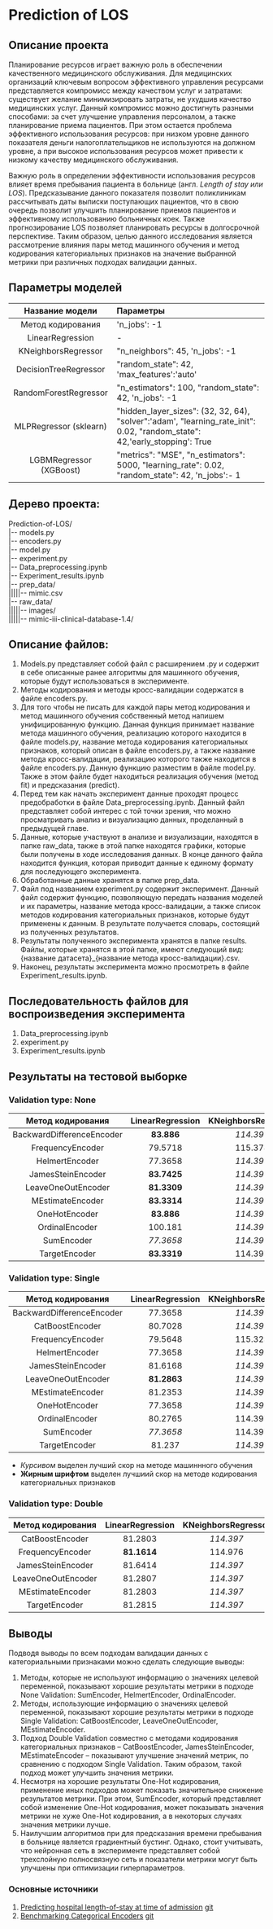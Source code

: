 # Prediction of LOS


## Описание проекта

Планирование ресурсов играет важную роль в обеспечении качественного медицинского обслуживания. Для медицинских организаций ключевым вопросом эффективного управления ресурсами представляется компромисс между качеством услуг и затратами: существует желание минимизировать затраты, не ухудшив качество медицинских услуг. Данный компромисс можно достигнуть разными способами: за счет улучшение управления персоналом, а также планирование приема пациентов. При этом остается проблема эффективного использования ресурсов: при низком уровне данного показателя деньги налогоплательщиков не используются на должном уровне, а при высокое использования ресурсов может привести к низкому качеству медицинского обслуживания. 

Важную роль в определении эффективности использования ресурсов влияет время пребывания пациента в больнице (англ. *Length of stay или LOS*). Предсказывание данного показателя позволит поликлиникам рассчитывать даты выписки поступающих пациентов, что в свою очередь позволит улучшить планирование приемов пациентов и эффективному использованию больничных коек. Также прогнозирование LOS позволяет планировать ресурсы в долгосрочной перспективе.
Таким образом, целью данного исследования является рассмотрение влияния пары метод машинного обучения и метод кодирования категориальных признаков на значение выбранной метрики при различных подходах валидации данных. 

## Параметры моделей
| Название модели| Параметры|
|:---:|:---|
|Метод кодирования| 	'n_jobs': -1|
| LinearRegression|  - |
|	KNeighborsRegressor| "n_neighbors": 45, 'n_jobs': -1 |
|	DecisionTreeRegressor| "random_state": 42, 'max_features':'auto'|
|	RandomForestRegressor	| "n_estimators": 100, "random_state": 42, 'n_jobs': -1 |
| MLPRegressor (sklearn)| "hidden_layer_sizes": (32, 32, 64), "solver":'adam', "learning_rate_init": 0.02, "random_state": 42,'early_stopping': True|
|LGBMRegressor (XGBoost)| "metrics": "MSE", "n_estimators": 5000, "learning_rate": 0.02, "random_state": 42, 'n_jobs':- 1|


## Дерево проекта:

Prediction-of-LOS/<br />
|-- models.py<br />
|-- encoders.py<br />
|-- model.py  
|-- experiment.py  
|-- Data_preprocessing.ipynb  
|-- Experiment_results.ipynb  
|-- prep_data/  
|||||-- mimic.csv  
|-- raw_data/  
|||||-- images/  
|||||-- mimic-iii-clinical-database-1.4/  

## Описание файлов:
1. Models.py представляет собой файл с расширением .py и содержит в себе описанные ранее алгоритмы для машинного обучения, которые будут использоваться в эксперименте.
2. Методы кодирования и методы кросс-валидации содержатся в файле encoders.py.
3. Для того чтобы не писать для каждой пары метод кодирования и метод машинного обучения собственный метод напишем унифицированную функцию. Данная функция принимает название метода машинного обучения, реализацию которого находится в файле models.py, название метода кодирования категориальных признаков, который описан в файле encoders.py, а также название метода кросс-валидации, реализацию которого также находится в файле encoders.py. Данную функцию разместим в файле model.py. Также в этом файле будет находиться реализация обучения (метод fit) и предсказания (predict). 
4. Перед тем как начать эксперимент данные проходят процесс предобработки в файле Data_preprocessing.ipynb. Данный файл представляет собой интерес с той точки зрения, что можно просматривать анализ и визуализацию данных, проделанный в предыдущей главе. 
5. Данные, которые участвуют в анализе и визуализации, находятся в папке raw_data, также в этой папке находятся графики, которые были получены в ходе исследования данных. В конце данного файла находится функция, которая приводит данные к единому формату для последующего эксперимента. 
6. Обработанные данные хранятся в папке prep_data.
7. Файл под названием experiment.py содержит эксперимент. Данный файл содержит функцию, позволяющую передать названия моделей и их параметры, название метода кросс-валидации, а также список методов кодирования категориальных признаков, которые будут применены к данным. В результате получается словарь, состоящий из полученных результатов. 
8. Результаты полученного эксперимента хранятся в папке results. Файлы, которые хранятся в этой папке, имеют следующий вид: {название датасета}_{название метода кросс-валидации}.csv. 
9. Наконец, результаты эксперимента можно просмотреть в файле Experiment_results.ipynb.

## Последовательность файлов для воспроизведения эксперимента

1. Data_preprocessing.ipynb
2. experiment.py
3. Experiment_results.ipynb


## Результаты на тестовой выборке


### Validation type: None
|Метод кодирования|LinearRegression|	KNeighborsRegressor|	DecisionTreeRegressor|	RandomForestRegressor	|MLPRegressor	|LGBMRegressor|
|:---:|:---:|:---:| :---:|:---:|:---:| :---:|
|BackwardDifferenceEncoder	| **83.886**	| *114.397*	| 253.053	| 113.014	| 116.766	|85.3485|
|FrequencyEncoder|	79.5718|	115.378|	253.572|	85.255|	116.483	|**74.9897**|
|HelmertEncoder|	77.3658|	*114.397*|	221.148|	86.3063	|*79.4962* |**76.0341**|
|JamesSteinEncoder|**83.7425**|*114.397*|398.701|111.25|122.172|87.6164|
|LeaveOneOutEncoder|**81.3309**|*114.397*|*118.17*|117.894|83.5761|117.53|
|MEstimateEncoder|**83.3314**|*114.397*|398.701|111.25|85.9935|87.6164|
|OneHotEncoder|**83.886**|*114.397*|229.358|95.6498|116.733|84.8071|
|OrdinalEncoder|100.181|*114.397*|268.801|*85.0247*|85.2655|85.7505|
|SumEncoder|*77.3658*|*114.397*|245.434|86.7759|89.2989|*74.8041*|
|TargetEncoder|**83.3319**|114.397|398.701|111.25|101.237|87.6164|

### Validation type: Single
|Метод кодирования|LinearRegression|	KNeighborsRegressor|	DecisionTreeRegressor|	RandomForestRegressor	|MLPRegressor	|LGBMRegressor|
|:---:|:---:|:---:| :---:|:---:|:---:| :---:|
|BackwardDifferenceEncoder|77.3658|*114.397*|239.393|*84.494*|117.735|**75.9018**|
|CatBoostEncoder| 80.7028|*114.397*|219.27|85.4648|104.588|**73.4174**|
|FrequencyEncoder| 79.5648|115.323|253.588|85.2524|116.338|**74.9897**|
|HelmertEncoder| 77.3658|*114.397*|228.985|86.3876|115.005|**74.2031**|
|JamesSteinEncoder| 81.6168|*114.397*|222.607|84.8551|191.12|**76.5161**|
|LeaveOneOutEncoder| **81.2863**|*114.397*|*118.238*|118.009|111.164|117.643|
|MEstimateEncoder| 81.2353|*114.397*|210.099|86.7404|*75.8812*|**74.9903**|
|OneHotEncoder| 77.3658|*114.397*|247.186|86.0236|99.3873|**74.8041**|
|OrdinalEncoder| 80.2765|114.397|229.016|84.8798|109.886|75.3688|
|SumEncoder|*77.3658*|114.397|244.34|86.3527|206.386|**74.8041**|
|TargetEncoder| 81.237|*114.397*|210.099|86.7404|87.4663|**74.9903**|

* *Курсивом* выделен лучший скор на методе машиннного обучения 
* **Жирным шрифтом** выделен лучшиий скор на методе кодирования категориальных признаков

### Validation type: Double
|Метод кодирования|LinearRegression|	KNeighborsRegressor|	DecisionTreeRegressor|	RandomForestRegressor	|MLPRegressor	|LGBMRegressor|
|:---:|:---:|:---:| :---:|:---:|:---:| :---:|
|CatBoostEncoder| 81.2803|*114.397*|227.465|*79.5997*|80.3438|**71.7553**|
|FrequencyEncoder| **81.1614**|114.976|419.356|116.292|118.662|88.2224|
|JamesSteinEncoder| 81.6414|*114.397*|*206.091*|80.2682|*78.4088*|**73.2844**|
|LeaveOneOutEncoder| 81.2807|*114.397*|244.362|79.6565|107.507|**72.6443**|
|MEstimateEncoder| 81.2803|*114.397*|227.465|**79.5997*|80.3438|**71.7553**|
|TargetEncoder| 81.2815|*114.397*|244.362|79.6565|92.6553|72.6443|

## Выводы
Подводя выводы по всем подходам валидации данных с категориальными признаками можно сделать следующие выводы:
1.	Методы, которые не используют информацию о значениях целевой переменной, показывают хорошие результаты метрики в подходе None Validation: SumEncoder, HelmertEncoder, OrdinalEncoder.
2.	Методы, использующие информацию о значениях целевой переменной, показывают хорошие результаты метрики в подходе Single Validation: CatBoostEncoder, LeaveOneOutEncoder, MEstimateEncoder.
3.	Подход Double Validation совместно с методами кодирования категориальных признаков – CatBoostEncoder, JamesSteinEncoder, MEstimateEncoder – показывают улучшение значений метрик, по сравнению с подходом Single Validation. Таким образом, такой подход может улучшить значения метрики.
4.	Несмотря на хорошие результаты One-Hot кодирования, применение иных подходов может показать значительное снижение результатов метрики. При этом, SumEncoder, который представляет собой изменение One-Hot кодирования, может показывать значения метрики не хуже One-Hot кодирования, а в некоторых случаях значения метрики лучше.
5.	Наилучшим алгоритмов при для предсказания времени пребывания в больнице является градиентный бустинг. Однако, стоит учитывать, что нейронная сеть в эксперименте представляет собой трехслойную  полносвязную сеть и показатели метрики могут быть улучшены при оптимизации гиперпараметров. 



### Основные источники
1. [Predicting hospital length-of-stay at time of admission](https://towardsdatascience.com/predicting-hospital-length-of-stay-at-time-of-admission-55dfdfe69598) [git](https://github.com/DenisVorotyntsev/CategoricalEncodingBenchmark)
2. [Benchmarking Categorical Encoders](https://towardsdatascience.com/benchmarking-categorical-encoders-9c322bd77ee8) [git](https://towardsdatascience.com/predicting-hospital-length-of-stay-at-time-of-admission-55dfdfe69598)

